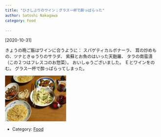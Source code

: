 ```yaml
---
title: "ひさしぶりのワイン；グラス一杯で酔っぱらった"
author: Satoshi Nakagawa
category: Food

---
```


[2020-10-31]  
 
きょうの晩ご飯はワインに合うように：
スパゲティカルボナーラ、
茸の炒めもの、ツナときゅうりのサラダ、
紫蘇とお魚のはいった天麩羅、
タラの南蛮漬（この２つはフレスコのお惣菜）。
おいしゅうございました。
Ｅとワインをのむ。
グラス一杯で酔っぱらってしまった。

<a href="/pict/2020-10-31-wine.jpg">
<img src="/pict/2020-10-31-wine.jpg" alt="" width="200"/></a>

- Category: [Food](/categories.html#Food)

